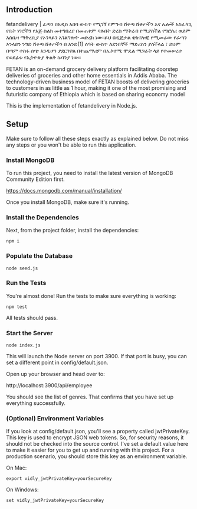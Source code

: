 
## Introduction

fetandelivery |
ፈጣን በአዲስ አበባ ውስጥ የሚገኝ የምግብ ሸቀጣ ሸቀጦችን እና ሌሎች አስፈላጊ የቤት ነገሮችን የእጅ ስልክ መተግበሪያ በመጠቀም ባሉበት ድረስ ማቅረብ የሚያስችል የግሮሰሪ ወይም አስቤዛ ማቅረቢያ የኦንላይን አገልግሎት መድረክ ነው።ይህ በዲጅታል ቴክኖሎጂ የሚመራው የፈጣን ኦንላይን ንግድ ሸቀጣ ሸቀጦችን በ አንድ(1) ሰዓት ውስጥ ለደንበኞች ማድረስን ያስችላል ፣ ይህም በጣም ተስፋ ሰጭ እንዲሆን ያደርገዋል በተጨማሪም በኢኮኖሚ ሞዴል ማጋራት ላይ የተመሠረተ የወደፊቱ የኢትዮጵያ ትልቅ ኩባንያ ነው።

FETAN is an on-demand grocery delivery platform facilitating doorstep deliveries of groceries and other home essentials in Addis Ababa. The technology-driven business model of FETAN boosts of delivering groceries to customers in as little as 1 hour, making it one of the most promising and futuristic company of Ethiopia which is based on sharing economy model


This is the implementation of fetandelivery in Node.js.

## Setup

Make sure to follow all these steps exactly as explained below. Do not miss any steps or you won't be able to run this application.

### Install MongoDB

To run this project, you need to install the latest version of MongoDB Community Edition first.

https://docs.mongodb.com/manual/installation/

Once you install MongoDB, make sure it's running.

### Install the Dependencies

Next, from the project folder, install the dependencies:

    npm i

### Populate the Database

    node seed.js

### Run the Tests

You're almost done! Run the tests to make sure everything is working:

    npm test

All tests should pass.

### Start the Server

    node index.js

This will launch the Node server on port 3900. If that port is busy, you can set a different point in config/default.json.

Open up your browser and head over to:

http://localhost:3900/api/employee

You should see the list of genres. That confirms that you have set up everything successfully.

### (Optional) Environment Variables

If you look at config/default.json, you'll see a property called jwtPrivateKey. This key is used to encrypt JSON web tokens. So, for security reasons, it should not be checked into the source control. I've set a default value here to make it easier for you to get up and running with this project. For a production scenario, you should store this key as an environment variable.

On Mac:

    export vidly_jwtPrivateKey=yourSecureKey

On Windows:

    set vidly_jwtPrivateKey=yourSecureKey

